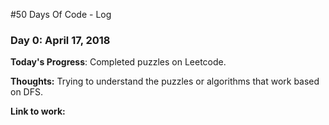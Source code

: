 #50 Days Of Code - Log

### Day 0: April 17, 2018

**Today's Progress**: Completed puzzles on Leetcode. 

**Thoughts:** Trying to understand the puzzles or algorithms that work based on DFS. 

**Link to work:** 

